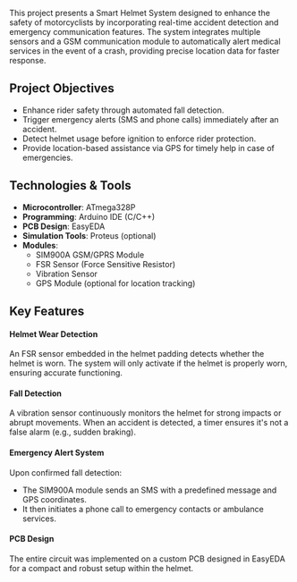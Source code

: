 This project presents a Smart Helmet System designed to enhance the safety of motorcyclists by incorporating real-time accident detection and emergency communication features. The system integrates multiple sensors and a GSM communication module to automatically alert medical services in the event of a crash, providing precise location data for faster response.

## Project Objectives
- Enhance rider safety through automated fall detection.
- Trigger emergency alerts (SMS and phone calls) immediately after an accident.
- Detect helmet usage before ignition to enforce rider protection.
- Provide location-based assistance via GPS for timely help in case of emergencies.

## Technologies & Tools
- **Microcontroller**: ATmega328P 
- **Programming**: Arduino IDE (C/C++)
- **PCB Design**: EasyEDA
- **Simulation Tools**: Proteus (optional)
- **Modules**:
  - SIM900A GSM/GPRS Module
  - FSR Sensor (Force Sensitive Resistor)
  - Vibration Sensor
  - GPS Module (optional for location tracking)

## Key Features
#### Helmet Wear Detection
An FSR sensor embedded in the helmet padding detects whether the helmet is worn.
The system will only activate if the helmet is properly worn, ensuring accurate functioning.

#### Fall Detection
A vibration sensor continuously monitors the helmet for strong impacts or abrupt movements.
When an accident is detected, a timer ensures it's not a false alarm (e.g., sudden braking).

#### Emergency Alert System
Upon confirmed fall detection:
- The SIM900A module sends an SMS with a predefined message and GPS coordinates.
- It then initiates a phone call to emergency contacts or ambulance services.

#### PCB Design
The entire circuit was implemented on a custom PCB designed in EasyEDA for a compact and robust setup within the helmet.
